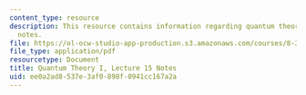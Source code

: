 ```yaml
---
content_type: resource
description: This resource contains information regarding quantum theory I, lecture
  notes.
file: https://ol-ocw-studio-app-production.s3.amazonaws.com/courses/8-321-quantum-theory-i-fall-2017/ee0a2ad8537e3af0898f0941cc167a2a_MIT8_321F17_lec15.pdf
file_type: application/pdf
resourcetype: Document
title: Quantum Theory I, Lecture 15 Notes
uid: ee0a2ad8-537e-3af0-898f-0941cc167a2a
---
```


